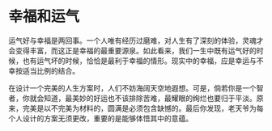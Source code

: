 # 幸福和运气

运气好与幸福是两回事。一个人唯有经历过磨难，对人生有了深刻的体验，灵魂才会变得丰富，而这正是幸福的最重要源泉。如此看来，我们一生中既有运气好的时候，也有运气坏的时候，恰恰是最利于幸福的情形。现实中的幸福，应是幸运与不幸按适当比例的结合。 

在设计一个完美的人生方案时，人们不妨海阔天空地遐想。可是，倘若你是一个智者，你就会知道，最美妙的好运也不该排除苦难，最耀眼的绚烂也要归于平淡。原来，完美是以不完美为材料的，圆满是必须包含缺憾的。最后你发现，老天爷为每个人设计的方案无须更改，重要的是能够体悟其中的意蕴。